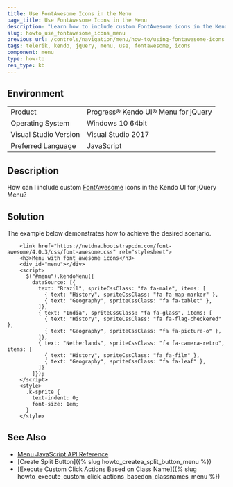 ```yaml
---
title: Use FontAwesome Icons in the Menu
page_title: Use FontAwesome Icons in the Menu
description: "Learn how to include custom FontAwesome icons in the Kendo UI for jQuery Menu component."
slug: howto_use_fontawesome_icons_menu
previous_url: /controls/navigation/menu/how-to/using-fontawesome-icons
tags: telerik, kendo, jquery, menu, use, fontawesome, icons
component: menu
type: how-to
res_type: kb
---
```


## Environment

<table>
 <tr>
  <td>Product</td>
  <td>Progress® Kendo UI® Menu for jQuery</td>
 </tr>
 <tr>
  <td>Operating System</td>
  <td>Windows 10 64bit</td>
 </tr>
 <tr>
  <td>Visual Studio Version</td>
  <td>Visual Studio 2017</td>
 </tr>
 <tr>
  <td>Preferred Language</td>
  <td>JavaScript</td>
 </tr>
</table>

## Description

How can I include custom [FontAwesome](https://github.com/FortAwesome/Font-Awesome) icons in the Kendo UI for jQuery Menu?

## Solution

The example below demonstrates how to achieve the desired scenario. 



```dojo
    <link href="https://netdna.bootstrapcdn.com/font-awesome/4.0.3/css/font-awesome.css" rel="stylesheet">
    <h3>Menu with font awesome icons</h3>
    <div id="menu"></div>
    <script>
      $("#menu").kendoMenu({
        dataSource: [{
          text: "Brazil", spriteCssClass: "fa fa-male", items: [
            { text: "History", spriteCssClass: "fa fa-map-marker" },
            { text: "Geography", spriteCssClass: "fa fa-tablet" },
          ]},
          { text: "India", spriteCssClass: "fa fa-glass", items: [
            { text: "History", spriteCssClass: "fa fa-flag-checkered" },
            { text: "Geography", spriteCssClass: "fa fa-picture-o" },
          ]},
          { text: "Netherlands", spriteCssClass: "fa fa-camera-retro", items: [
            { text: "History", spriteCssClass: "fa fa-film" },
            { text: "Geography", spriteCssClass: "fa fa-leaf" },
          ]}
        ]});
    </script>
    <style>
      .k-sprite {
        text-indent: 0;
        font-size: 1em;
      }
    </style>
```

## See Also

* [Menu JavaScript API Reference](/api/javascript/ui/menu)
* [Create Split Button]({% slug howto_createa_split_button_menu %})
* [Execute Custom Click Actions Based on Class Name]({% slug howto_execute_custom_click_actions_basedon_classnames_menu %})

